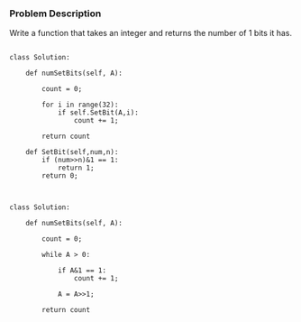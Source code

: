 ### Problem Description

Write a function that takes an integer and returns the number of 1 bits it has.

```

class Solution:

    def numSetBits(self, A):

        count = 0;

        for i in range(32):
            if self.SetBit(A,i):
                count += 1;
        
        return count
    
    def SetBit(self,num,n):
        if (num>>n)&1 == 1:
            return 1;
        return 0;


```

```

class Solution:

    def numSetBits(self, A):

        count = 0;

        while A > 0:

            if A&1 == 1:
                count += 1;
            
            A = A>>1;
        
        return count

```
